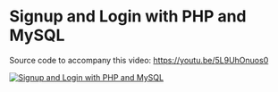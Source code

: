 # Signup and Login with PHP and MySQL

Source code to accompany this video: https://youtu.be/5L9UhOnuos0

[![Signup and Login with PHP and MySQL](https://img.youtube.com/vi/5L9UhOnuos0/default.jpg)](https://youtu.be/5L9UhOnuos0)

